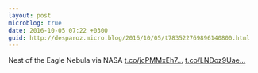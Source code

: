 ```yaml
---
layout: post
microblog: true
date: 2016-10-05 07:22 +0300
guid: http://desparoz.micro.blog/2016/10/05/t783522769896140800.html
---
```

Nest of the Eagle Nebula   via NASA [t.co/jcPMMxEh7...](https://t.co/jcPMMxEh7G) [t.co/LNDoz9Uae...](https://t.co/LNDoz9Uaeh)
